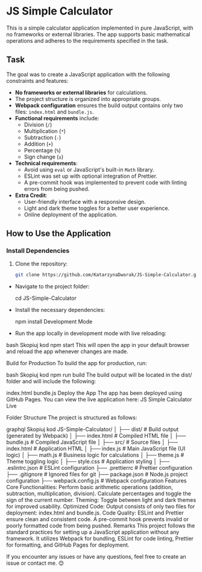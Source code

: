 # JS Simple Calculator

This is a simple calculator application implemented in pure JavaScript, with no frameworks or external libraries. The app supports basic mathematical operations and adheres to the requirements specified in the task.

## Task

The goal was to create a JavaScript application with the following constraints and features:
- **No frameworks or external libraries** for calculations.
- The project structure is organized into appropriate groups.
- **Webpack configuration** ensures the build output contains only two files: `index.html` and `bundle.js`.
- **Functional requirements** include:
  - Division (`/`)
  - Multiplication (`*`)
  - Subtraction (`-`)
  - Addition (`+`)
  - Percentage (`%`)
  - Sign change (`±`)
- **Technical requirements**:
  - Avoid using `eval` or JavaScript's built-in `Math` library.
  - ESLint was set up with optional integration of Prettier.
  - A pre-commit hook was implemented to prevent code with linting errors from being pushed.
- **Extra Credit**:
  - User-friendly interface with a responsive design.
  - Light and dark theme toggles for a better user experience.
  - Online deployment of the application.

## How to Use the Application

### Install Dependencies
1. Clone the repository:
   ```bash
   git clone https://github.com/KatarzynaDworak/JS-Simple-Calculator.git

- Navigate to the project folder:

    cd JS-Simple-Calculator

- Install the necessary dependencies:

    npm install
    Development Mode

- Run the app locally in development mode with live reloading:

bash
Skopiuj kod
npm start
This will open the app in your default browser and reload the app whenever changes are made.

Build for Production
To build the app for production, run:

bash
Skopiuj kod
npm run build
The build output will be located in the dist/ folder and will include the following:

index.html
bundle.js
Deploy the App
The app has been deployed using GitHub Pages. You can view the live application here: JS Simple Calculator Live

Folder Structure
The project is structured as follows:

graphql
Skopiuj kod
JS-Simple-Calculator/
│
├── dist/                 # Build output (generated by Webpack)
│   ├── index.html        # Compiled HTML file
│   ├── bundle.js         # Compiled JavaScript file
│
├── src/                  # Source files
│   ├── index.html        # Application HTML
│   ├── index.js          # Main JavaScript file (UI logic)
│   ├── math.js           # Business logic for calculations
│   ├── theme.js          # Theme toggling logic
│   ├── style.css         # Application styling
│
├── .eslintrc.json        # ESLint configuration
├── .prettierrc           # Prettier configuration
├── .gitignore            # Ignored files for git
├── package.json          # Node.js project configuration
├── webpack.config.js     # Webpack configuration
Features
Core Functionalities:
Perform basic arithmetic operations (addition, subtraction, multiplication, division).
Calculate percentages and toggle the sign of the current number.
Theming:
Toggle between light and dark themes for improved usability.
Optimized Code:
Output consists of only two files for deployment: index.html and bundle.js.
Code Quality:
ESLint and Prettier ensure clean and consistent code.
A pre-commit hook prevents invalid or poorly formatted code from being pushed.
Remarks
This project follows the standard practices for setting up a JavaScript application without any framework. It utilizes Webpack for bundling, ESLint for code linting, Prettier for formatting, and GitHub Pages for deployment.

If you encounter any issues or have any questions, feel free to create an issue or contact me. 😊
